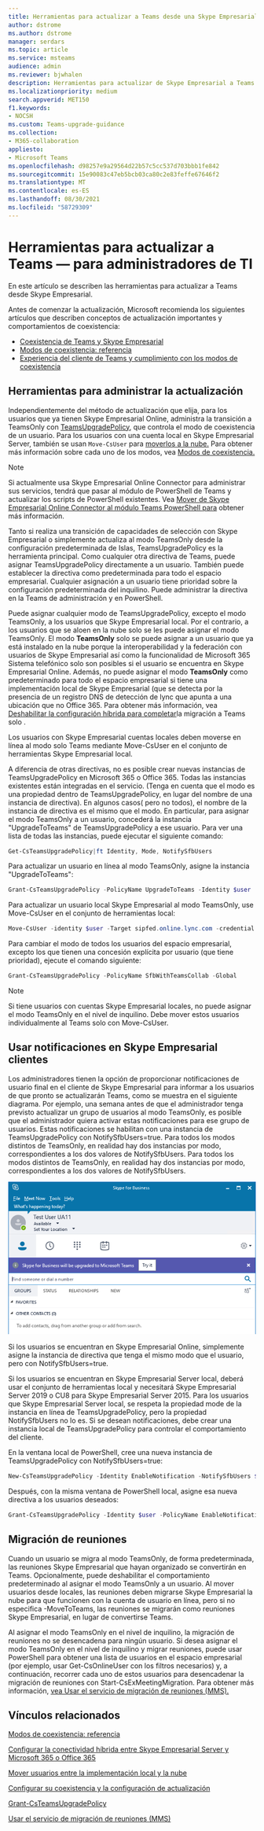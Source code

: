 ```yaml
---
title: Herramientas para actualizar a Teams desde una Skype Empresarial implementación local
author: dstrome
ms.author: dstrome
manager: serdars
ms.topic: article
ms.service: msteams
audience: admin
ms.reviewer: bjwhalen
description: Herramientas para actualizar de Skype Empresarial a Teams
ms.localizationpriority: medium
search.appverid: MET150
f1.keywords:
- NOCSH
ms.custom: Teams-upgrade-guidance
ms.collection:
- M365-collaboration
appliesto:
- Microsoft Teams
ms.openlocfilehash: d98257e9a29564d22b57c5cc537d703bbb1fe842
ms.sourcegitcommit: 15e90083c47eb5bcb03ca80c2e83feffe67646f2
ms.translationtype: MT
ms.contentlocale: es-ES
ms.lasthandoff: 08/30/2021
ms.locfileid: "58729309"
---
```

# <a name="tools-for-upgrading-to-teams-mdash-for-it-administrators"></a>Herramientas para actualizar a Teams &mdash; para administradores de TI

En este artículo se describen las herramientas para actualizar a Teams desde Skype Empresarial. 

Antes de comenzar la actualización, Microsoft recomienda los siguientes artículos que describen conceptos de actualización importantes y comportamientos de coexistencia:

- [Coexistencia de Teams y Skype Empresarial](teams-and-skypeforbusiness-coexistence-and-interoperability.md)
- [Modos de coexistencia: referencia](migration-interop-guidance-for-teams-with-skype.md)
- [Experiencia del cliente de Teams y cumplimiento con los modos de coexistencia](teams-client-experience-and-conformance-to-coexistence-modes.md)

## <a name="tools-for-managing-the-upgrade"></a>Herramientas para administrar la actualización

Independientemente del método de actualización que elija, para los usuarios que ya tienen Skype Empresarial Online, administra la transición a TeamsOnly con [TeamsUpgradePolicy](/powershell/module/skype/grant-csteamsupgradepolicy?view=skype-ps), que controla el modo de coexistencia de un usuario. Para los usuarios con una cuenta local en Skype Empresarial Server, también se usan `Move-CsUser` para [moverlos a la nube.](/skypeforbusiness/hybrid/move-users-between-on-premises-and-cloud)  Para obtener más información sobre cada uno de los modos, vea [Modos de coexistencia.](migration-interop-guidance-for-teams-with-skype.md)

> [!NOTE]
> Si actualmente usa Skype Empresarial Online Connector para administrar sus servicios, tendrá que pasar al módulo de PowerShell de Teams y actualizar los scripts de PowerShell existentes. Vea [Mover de Skype Empresarial Online Connector al módulo Teams PowerShell para](teams-powershell-move-from-sfbo.md) obtener más información.

Tanto si realiza una transición de capacidades de selección con Skype Empresarial o simplemente actualiza al modo TeamsOnly desde la configuración predeterminada de Islas, TeamsUpgradePolicy es la herramienta principal. Como cualquier otra directiva de Teams, puede asignar TeamsUpgradePolicy directamente a un usuario. También puede establecer la directiva como predeterminada para todo el espacio empresarial. Cualquier asignación a un usuario tiene prioridad sobre la configuración predeterminada del inquilino.  Puede administrar la directiva en la Teams de administración y en PowerShell.

Puede asignar cualquier modo de TeamsUpgradePolicy, excepto el modo TeamsOnly, a los usuarios que Skype Empresarial local. Por el contrario, a los usuarios que se aloen en la nube solo se les puede asignar el modo TeamsOnly. El modo **TeamsOnly** solo se puede asignar a un usuario que ya está instalado en la nube porque la interoperabilidad y la federación con usuarios de Skype Empresarial así como la funcionalidad de Microsoft 365 Sistema telefónico solo son posibles si el usuario se encuentra en Skype Empresarial Online.  Además, no puede asignar el modo **TeamsOnly** como predeterminado para todo el espacio empresarial si tiene una implementación local de Skype Empresarial (que se detecta por la presencia de un registro DNS de detección de lync que apunta a una ubicación que no Office 365. Para obtener más información, vea [Deshabilitar la configuración híbrida para completar](/SkypeForBusiness/hybrid/cloud-consolidation-disabling-hybrid)la migración a Teams solo .

Los usuarios con Skype Empresarial cuentas locales [](/SkypeForBusiness/hybrid/move-users-from-on-premises-to-teams) deben moverse en línea al modo solo Teams mediante Move-CsUser en el conjunto de herramientas Skype Empresarial local. 

A diferencia de otras directivas, no es posible crear nuevas instancias de TeamsUpgradePolicy en Microsoft 365 o Office 365. Todas las instancias existentes están integradas en el servicio.  (Tenga en cuenta que el modo es una propiedad dentro de TeamsUpgradePolicy, en lugar del nombre de una instancia de directiva). En algunos casos( pero no todos), el nombre de la instancia de directiva es el mismo que el modo. En particular, para asignar el modo TeamsOnly a un usuario, concederá la instancia "UpgradeToTeams" de TeamsUpgradePolicy a ese usuario. Para ver una lista de todas las instancias, puede ejecutar el siguiente comando:

```PowerShell
Get-CsTeamsUpgradePolicy|ft Identity, Mode, NotifySfbUsers
```

Para actualizar un usuario en línea al modo TeamsOnly, asigne la instancia "UpgradeToTeams": 

```PowerShell
Grant-CsTeamsUpgradePolicy -PolicyName UpgradeToTeams -Identity $user 
```

Para actualizar un usuario local Skype Empresarial al modo TeamsOnly, use Move-CsUser en el conjunto de herramientas local:

```PowerShell
Move-CsUser -identity $user -Target sipfed.online.lync.com -credential $cred
```

Para cambiar el modo de todos los usuarios del espacio empresarial, excepto los que tienen una concesión explícita por usuario (que tiene prioridad), ejecute el comando siguiente:

```PowerShell
Grant-CsTeamsUpgradePolicy -PolicyName SfbWithTeamsCollab -Global
```


>[!NOTE]
>Si tiene usuarios con cuentas Skype Empresarial locales, no puede asignar el modo TeamsOnly en el nivel de inquilino. Debe mover estos usuarios individualmente al Teams solo con Move-CsUser.


## <a name="using-notifications-in-skype-for-business-clients"></a>Usar notificaciones en Skype Empresarial clientes

Los administradores tienen la opción de proporcionar notificaciones de usuario final en el cliente de Skype Empresarial para informar a los usuarios de que pronto se actualizarán Teams, como se muestra en el siguiente diagrama. Por ejemplo, una semana antes de que el administrador tenga previsto actualizar un grupo de usuarios al modo TeamsOnly, es posible que el administrador quiera activar estas notificaciones para ese grupo de usuarios. Estas notificaciones se habilitan con una instancia de TeamsUpgradePolicy con NotifySfbUsers=true.  Para todos los modos distintos de TeamsOnly, en realidad hay dos instancias por modo, correspondientes a los dos valores de NotifySfbUsers.  Para todos los modos distintos de TeamsOnly, en realidad hay dos instancias por modo, correspondientes a los dos valores de NotifySfbUsers. 

![Diagrama que muestra notificaciones.](media/teams-upgrade-sfb-with-notifications.png)

Si los usuarios se encuentran en Skype Empresarial Online, simplemente asigne la instancia de directiva que tenga el mismo modo que el usuario, pero con NotifySfbUsers=true. 

Si los usuarios se encuentran en Skype Empresarial Server local, deberá usar el conjunto de herramientas local y necesitará Skype Empresarial Server 2019 o CU8 para Skype Empresarial Server 2015. Para los usuarios que Skype Empresarial Server local, se respeta la propiedad mode de la instancia en línea de TeamsUpgradePolicy, pero la propiedad NotifySfbUsers no lo es. Si se desean notificaciones, debe crear una instancia local de TeamsUpgradePolicy para controlar el comportamiento del cliente. 

En la ventana local de PowerShell, cree una nueva instancia de TeamsUpgradePolicy con NotifySfbUsers=true:

```PowerShell
New-CsTeamsUpgradePolicy -Identity EnableNotification -NotifySfbUsers $true
```

Después, con la misma ventana de PowerShell local, asigne esa nueva directiva a los usuarios deseados:

```PowerShell
Grant-CsTeamsUpgradePolicy -Identity $user -PolicyName EnableNotification
```

## <a name="meeting-migration"></a>Migración de reuniones

Cuando un usuario se migra al modo TeamsOnly, de forma predeterminada, las reuniones Skype Empresarial que hayan organizado se convertirán en Teams. Opcionalmente, puede deshabilitar el comportamiento predeterminado al asignar el modo TeamsOnly a un usuario. Al mover usuarios desde locales, las reuniones deben migrarse Skype Empresarial la nube para que funcionen con la cuenta de usuario en línea, pero si no especifica -MoveToTeams, las reuniones se migrarán como reuniones Skype Empresarial, en lugar de convertirse Teams. 

Al asignar el modo TeamsOnly en el nivel de inquilino, la migración de reuniones no se desencadena para ningún usuario. Si desea asignar el modo TeamsOnly en el nivel de inquilino y migrar reuniones, puede usar PowerShell para obtener una lista de usuarios en el espacio empresarial (por ejemplo, usar Get-CsOnlineUser con los filtros necesarios) y, a continuación, recorrer cada uno de estos usuarios para desencadenar la migración de reuniones con Start-CsExMeetingMigration. Para obtener más información, [vea Usar el servicio de migración de reuniones (MMS).](/skypeforbusiness/audio-conferencing-in-office-365/setting-up-the-meeting-migration-service-mms)



## <a name="related-links"></a>Vínculos relacionados

[Modos de coexistencia: referencia](migration-interop-guidance-for-teams-with-skype.md) 

[Configurar la conectividad híbrida entre Skype Empresarial Server y Microsoft 365 o Office 365](/SkypeForBusiness/hybrid/configure-hybrid-connectivity)

[Mover usuarios entre la implementación local y la nube](/SkypeForBusiness/hybrid/move-users-between-on-premises-and-cloud)

[Configurar su coexistencia y la configuración de actualización](setting-your-coexistence-and-upgrade-settings.md)

[Grant-CsTeamsUpgradePolicy](/powershell/module/skype/grant-csteamsupgradepolicy?view=skype-ps)

[Usar el servicio de migración de reuniones (MMS)](/skypeforbusiness/audio-conferencing-in-office-365/setting-up-the-meeting-migration-service-mms)
